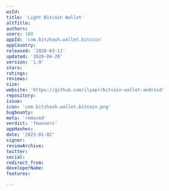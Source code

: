 ```yaml
---
wsId: 
title: 'Light Bitcoin Wallet'
altTitle: 
authors: 
users: 100
appId: 'com.bitzhash.wallet.bitcoin'
appCountry: 
released: '2020-03-11'
updated: '2020-04-28'
version: '1.0'
stars: 
ratings: 
reviews: 
size: 
website: 'https://github.com/ilyapr/bitcoin-wallet-android'
repository: 
issue: 
icon: 'com.bitzhash.wallet.bitcoin.png'
bugbounty: 
meta: 'removed'
verdict: 'fewusers'
appHashes: 
date: '2023-01-02'
signer: 
reviewArchive: 
twitter: 
social: 
redirect_from: 
developerName: 
features: 

---
```


